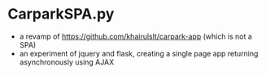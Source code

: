 # CarparkSPA.py


- a revamp of https://github.com/khairulslt/carpark-app (which is not a SPA)
- an experiment of jquery and flask, creating a single page app returning asynchronously using AJAX

